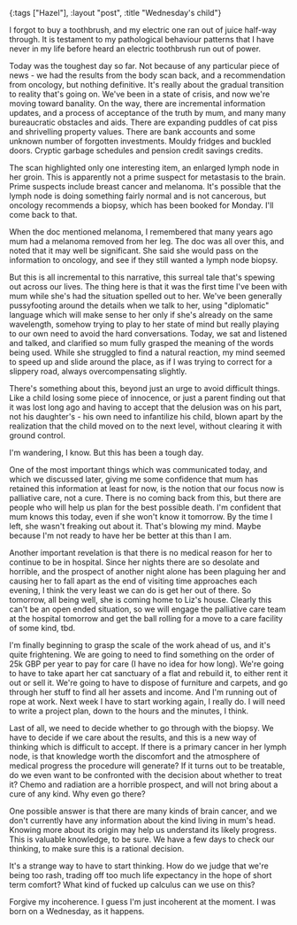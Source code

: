 {:tags ["Hazel"], :layout "post", :title "Wednesday's child"}

I forgot to buy a toothbrush, and my electric one ran out of juice half-way through. It is testament to my pathological behaviour patterns that I have never in my life before heard an electric toothbrush run out of power.

Today was the toughest day so far. Not because of any particular piece of news - we had the results from the body scan back, and a recommendation from oncology, but nothing definitive. It's really about the gradual transition to reality that's going on. We've been in a state of crisis, and now we're moving toward banality. On the way, there are incremental information updates, and a process of acceptance of the truth by mum, and many many bureaucratic obstacles and aids. There are expanding puddles of cat piss and shrivelling property values. There are bank accounts and some unknown number of forgotten investments. Mouldy fridges and buckled doors. Cryptic garbage schedules and pension credit savings credits.

The scan highlighted only one interesting item, an enlarged lymph node in her groin. This is apparently not a prime suspect for metastasis to the brain. Prime suspects include breast cancer and melanoma. It's possible that the lymph node is doing something fairly normal and is not cancerous, but oncology recommends a biopsy, which has been booked for Monday. I'll come back to that.

When the doc mentioned melanoma, I remembered that many years ago mum had a melanoma removed from her leg. The doc was all over this, and noted that it may well be significant. She said she would pass on the information to oncology, and see if they still wanted a lymph node biopsy.

But this is all incremental to this narrative, this surreal tale that's spewing out across our lives. The thing here is that it was the first time I've been with mum while she's had the situation spelled out to her. We've been generally pussyfooting around the details when we talk to her, using "diplomatic" language which will make sense to her only if she's already on the same wavelength, somehow trying to play to her state of mind but really playing to our own need to avoid the hard conversations. Today, we sat and listened and talked, and clarified so mum fully grasped the meaning of the words being used. While she struggled to find a natural reaction, my mind seemed to speed up and slide around the place, as if I was trying to correct for a slippery road, always overcompensating slightly.

There's something about this, beyond just an urge to avoid difficult things. Like a child losing some piece of innocence, or just a parent finding out that it was lost long ago and having to accept that the delusion was on his part, not his daughter's - his own need to infantilize his child, blown apart by the realization that the child moved on to the next level, without clearing it with ground control.

I'm wandering, I know. But this has been a tough day.

One of the most important things which was communicated today, and which we discussed later, giving me some confidence that mum has retained this information at least for now, is the notion that our focus now is palliative care, not a cure. There is no coming back from this, but there are people who will help us plan for the best possible death. I'm confident that mum knows this today, even if she won't know it tomorrow. By the time I left, she wasn't freaking out about it. That's blowing my mind. Maybe because I'm not ready to have her be better at this than I am.

Another important revelation is that there is no medical reason for her to continue to be in hospital. Since her nights there are so desolate and horrible, and the prospect of another night alone has been plaguing her and causing her to fall apart as the end of visiting time approaches each evening, I think the very least we can do is get her out of there. So tomorrow, all being well, she is coming home to Liz's house. Clearly this can't be an open ended situation, so we will engage the palliative care team at the hospital tomorrow and get the ball rolling for a move to a care facility of some kind, tbd.

I'm finally beginning to grasp the scale of the work ahead of us, and it's quite frightening. We are going to need to find something on the order of 25k GBP per year to pay for care (I have no idea for how long). We're going to have to take apart her cat sanctuary of a flat and rebuild it, to either rent it out or sell it. We're going to have to dispose of furniture and carpets, and go through her stuff to find all her assets and income. And I'm running out of rope at work. Next week I have to start working again, I really do. I will need to write a project plan, down to the hours and the minutes, I think.

Last of all, we need to decide whether to go through with the biopsy. We have to decide if we care about the results, and this is a new way of thinking which is difficult to accept. If there is a primary cancer in her lymph node, is that knowledge worth the discomfort and the atmosphere of medical progress the procedure will generate? If it turns out to be treatable, do we even want to be confronted with the decision about whether to treat it? Chemo and radiation are a horrible prospect, and will not bring about a cure of any kind. Why even go there?

One possible answer is that there are many kinds of brain cancer, and we don't currently have any information about the kind living in mum's head. Knowing more about its origin may help us understand its likely progress. This is valuable knowledge, to be sure. We have a few days to check our thinking, to make sure this is a rational decision.

It's a strange way to have to start thinking. How do we judge that we're being too rash, trading off too much life expectancy in the hope of short term comfort? What kind of fucked up calculus can we use on this?

Forgive my incoherence. I guess I'm just incoherent at the moment. I was born on a Wednesday, as it happens.